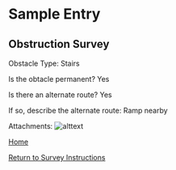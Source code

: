 # Sample Entry
## Obstruction Survey

Obstacle Type: Stairs

Is the obtacle permanent? Yes

Is there an alternate route? Yes

If so, describe the alternate route: Ramp nearby

Attachments: ![alttext](https://mail.google.com/mail/u/0/#search/amcgr%40upenn.edu/FMfcgxvzLNhgjMVwkKlBRlWPlmHRqjfr)

[Home](http://AccessibilityMapping.github.io/AMP)

[Return to Survey Instructions](http://AccessibilityMapping.github.io/AMP/SurveyInstructions)
